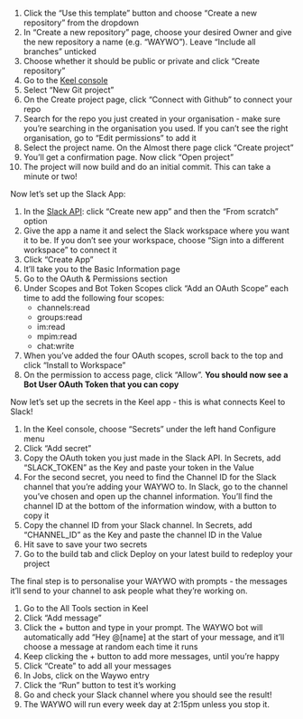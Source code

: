 1. Click the “Use this template” button and choose “Create a new repository” from the dropdown
2. In “Create a new repository” page, choose your desired Owner and give the new repository a name (e.g. “WAYWO”). Leave “Include all branches” unticked
3. Choose whether it should be public or private and click “Create repository”
4. Go to the [Keel console](https://console.keel.so/start)
5. Select “New Git project”
6. On the Create project page, click “Connect with Github” to connect your repo
7. Search for the repo you just created in your organisation - make sure you’re searching in the organisation you used. If you can’t see the right organisation, go to “Edit permissions” to add it
8. Select the project name. On the Almost there page click “Create project”
9. You’ll get a confirmation page. Now click “Open project”
10. The project will now build and do an initial commit. This can take a minute or two! 


Now let’s set up the Slack App:

1. In the [Slack API](https://api.slack.com/apps/): click “Create new app” and then the “From scratch” option
2. Give the app a name it and select the Slack workspace where you want it to be. If you don’t see your workspace, choose “Sign into a different workspace” to connect it
3. Click “Create App”
4. It’ll take you to the Basic Information page
5. Go to the OAuth & Permissions section
6. Under Scopes and Bot Token Scopes click “Add an OAuth Scope” each time to add the following four scopes:
   - channels:read
   - groups:read
   - im:read
   - mpim:read
   - chat:write
8. When you’ve added the four OAuth scopes, scroll back to the top and click “Install to Workspace”
9. On the permission to access page, click “Allow”. **You should now see a Bot User OAuth Token that you can copy**


Now let’s set up the secrets in the Keel app - this is what connects Keel to Slack! 

1. In the Keel console, choose “Secrets” under the left hand Configure menu
2. Click “Add secret” 
3. Copy the OAuth token you just made in the Slack API. In Secrets, add “SLACK_TOKEN” as the Key and paste your token in the Value
4. For the second secret, you need to find the Channel ID for the Slack channel that you’re adding your WAYWO to. In Slack, go to the channel you’ve chosen and open up the channel information. You’ll find the channel ID at the bottom of the information window, with a button to copy it
5. Copy the channel ID from your Slack channel. In Secrets, add “CHANNEL_ID” as the Key and paste the channel ID in the Value
6. Hit save to save your two secrets
7. Go to the build tab and click Deploy on your latest build to redeploy your project


The final step is to personalise your WAYWO with prompts - the messages it’ll send to your channel to ask people what they’re working on. 

1. Go to the All Tools section in Keel
2. Click “Add message”
3. Click the + button and type in your prompt. The WAYWO bot will automatically add “Hey @[name] at the start of your message, and it’ll choose a message at random each time it runs
4. Keep clicking the + button to add more messages, until you’re happy
5. Click “Create” to add all your messages
6. In Jobs, click on the Waywo entry
7. Click the “Run” button to test it’s working
8. Go and check your Slack channel where you should see the result! 
9. The WAYWO will run every week day at 2:15pm unless you stop it.

